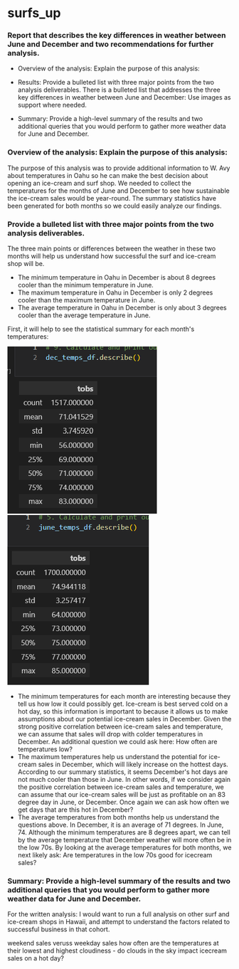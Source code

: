 # surfs_up

### Report that describes the key differences in weather between June and December and two recommendations for further analysis.
* Overview of the analysis: Explain the purpose of this analysis:

* Results: Provide a bulleted list with three major points from the two analysis deliverables. There is a bulleted list that addresses the three key differences in weather between June and December: Use images as support where needed.

* Summary: Provide a high-level summary of the results and two additional queries that you would perform to gather more weather data for June and December.

### Overview of the analysis: Explain the purpose of this analysis:

The purpose of this analysis was to provide additional information to W. Avy about temperatures in Oahu so he can make the best decision about opening an ice-cream and surf shop. We needed to collect the temperatures for the months of June and December to see how sustainable the ice-cream sales would be year-round. The summary statistics have been generated for both months so we could easily analyze our findings.

### Provide a bulleted list with three major points from the two analysis deliverables.

The three main points or differences between the weather in these two months will help us understand how successful the surf and ice-cream shop will be.
* The minimum temperature in Oahu in December is about 8 degrees cooler than the minimum temperature in June.
* The maximum temperature in Oahu in December is only 2 degrees cooler than the maximum temperature in June.
* The average temperature in Oahu in December is only about 3 degrees cooler than the average temperature in June.

First, it will help to see the statistical summary for each month's temperatures:

![dec_temps](https://github.com/jmalauss/surfs_up/blob/main/dec_temps.png)
![june_temps](https://github.com/jmalauss/surfs_up/blob/main/june_temps.png)

* The minimum temperatures for each month are interesting because they tell us how low it could possibly get. Ice-cream is best served cold on a hot day, so this information is important to because it allows us to make assumptions about our potential ice-cream sales in December. Given the strong positive correlation between ice-cream sales and temperature, we can assume that sales will drop with colder temperatures in December. An additional question we could ask here: How often are temperatures low?
* The maximum temperatures help us understand the potential for ice-cream sales in December, which will likely increase on the hottest days. According to our summary statistics, it seems December's hot days are not much cooler than those in June. In other words, if we consider again the positive correlation between ice-cream sales and temperature, we can assume that our ice-cream sales will be just as profitable on an 83 degree day in June, or December. Once again we can ask how often we get days that are this hot in December?
* The average temperatures from both months help us understand the questions above. In December, it is an average of 71 degrees. In June, 74. Although the minimum temperatures are 8 degrees apart, we can tell by the average temperature that December weather will more often be in the low 70s. By looking at the average temperatures for both months, we next likely ask: Are temperatures in the low 70s good for icecream sales?

### Summary: Provide a high-level summary of the results and two additional queries that you would perform to gather more weather data for June and December.

For the written analysis: I would want to run a full analysis on other surf and ice-cream shops in Hawaii, and attempt to understand the factors
related to successful business in that cohort.

weekend sales veruss weekday sales
how often are the temperatures at their lowest and highest
cloudiness - do clouds in the sky impact icecream sales on a hot day?
